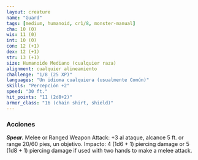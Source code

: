 ```yaml
---
layout: creature
name: "Guard"
tags: [medium, humanoid, cr1/8, monster-manual]
cha: 10 (0)
wis: 11 (0)
int: 10 (0)
con: 12 (+1)
dex: 12 (+1)
str: 13 (+1)
size: Humanoide Mediano (cualquier raza)
alignment: cualquier alineamiento
challenge: "1/8 (25 XP)"
languages: "Un idioma cualquiera (usualmente Común)"
skills: "Percepción +2"
speed: "30 ft."
hit_points: "11 (2d8+2)"
armor_class: "16 (chain shirt, shield)"
---
```


### Acciones

***Spear.*** Melee or Ranged Weapon Attack: +3 al ataque, alcance 5 ft. or range 20/60 pies, un objetivo. Impacto: 4 (1d6 + 1) piercing damage or 5 (1d8 + 1) piercing damage if used with two hands to make a melee attack.